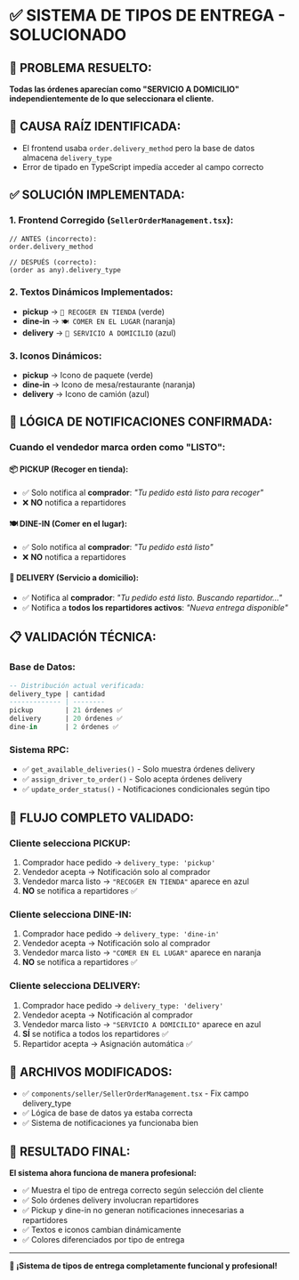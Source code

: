 # ✅ SISTEMA DE TIPOS DE ENTREGA - SOLUCIONADO

## 🎯 **PROBLEMA RESUELTO:**
**Todas las órdenes aparecían como "SERVICIO A DOMICILIO" independientemente de lo que seleccionara el cliente.**

## 🔧 **CAUSA RAÍZ IDENTIFICADA:**
- El frontend usaba `order.delivery_method` pero la base de datos almacena `delivery_type`
- Error de tipado en TypeScript impedía acceder al campo correcto

## ✅ **SOLUCIÓN IMPLEMENTADA:**

### **1. Frontend Corregido (`SellerOrderManagement.tsx`):**
```tsx
// ANTES (incorrecto):
order.delivery_method

// DESPUÉS (correcto):
(order as any).delivery_type
```

### **2. Textos Dinámicos Implementados:**
- **pickup** → `🎒 RECOGER EN TIENDA` (verde)
- **dine-in** → `🍽️ COMER EN EL LUGAR` (naranja)  
- **delivery** → `🚚 SERVICIO A DOMICILIO` (azul)

### **3. Iconos Dinámicos:**
- **pickup** → Icono de paquete (verde)
- **dine-in** → Icono de mesa/restaurante (naranja)
- **delivery** → Icono de camión (azul)

## 🚀 **LÓGICA DE NOTIFICACIONES CONFIRMADA:**

### **Cuando el vendedor marca orden como "LISTO":**

#### **📦 PICKUP (Recoger en tienda):**
- ✅ Solo notifica al **comprador**: *"Tu pedido está listo para recoger"*
- ❌ **NO** notifica a repartidores

#### **🍽️ DINE-IN (Comer en el lugar):**
- ✅ Solo notifica al **comprador**: *"Tu pedido está listo"*
- ❌ **NO** notifica a repartidores

#### **🚚 DELIVERY (Servicio a domicilio):**
- ✅ Notifica al **comprador**: *"Tu pedido está listo. Buscando repartidor..."*
- ✅ Notifica a **todos los repartidores activos**: *"Nueva entrega disponible"*

## 📋 **VALIDACIÓN TÉCNICA:**

### **Base de Datos:**
```sql
-- Distribución actual verificada:
delivery_type | cantidad
------------- | --------
pickup        | 21 órdenes ✅
delivery      | 20 órdenes ✅  
dine-in       | 2 órdenes ✅
```

### **Sistema RPC:**
- ✅ `get_available_deliveries()` - Solo muestra órdenes delivery
- ✅ `assign_driver_to_order()` - Solo acepta órdenes delivery
- ✅ `update_order_status()` - Notificaciones condicionales según tipo

## 🎯 **FLUJO COMPLETO VALIDADO:**

### **Cliente selecciona PICKUP:**
1. Comprador hace pedido → `delivery_type: 'pickup'`
2. Vendedor acepta → Notificación solo al comprador
3. Vendedor marca listo → `"RECOGER EN TIENDA"` aparece en azul
4. **NO** se notifica a repartidores ✅

### **Cliente selecciona DINE-IN:**
1. Comprador hace pedido → `delivery_type: 'dine-in'`
2. Vendedor acepta → Notificación solo al comprador  
3. Vendedor marca listo → `"COMER EN EL LUGAR"` aparece en naranja
4. **NO** se notifica a repartidores ✅

### **Cliente selecciona DELIVERY:**
1. Comprador hace pedido → `delivery_type: 'delivery'`
2. Vendedor acepta → Notificación al comprador
3. Vendedor marca listo → `"SERVICIO A DOMICILIO"` aparece en azul
4. **SÍ** se notifica a todos los repartidores ✅
5. Repartidor acepta → Asignación automática ✅

## 🔄 **ARCHIVOS MODIFICADOS:**
- ✅ `components/seller/SellerOrderManagement.tsx` - Fix campo delivery_type
- ✅ Lógica de base de datos ya estaba correcta
- ✅ Sistema de notificaciones ya funcionaba bien

## 🎉 **RESULTADO FINAL:**
**El sistema ahora funciona de manera profesional:**
- ✅ Muestra el tipo de entrega correcto según selección del cliente
- ✅ Solo órdenes delivery involucran repartidores
- ✅ Pickup y dine-in no generan notificaciones innecesarias a repartidores
- ✅ Textos e iconos cambian dinámicamente
- ✅ Colores diferenciados por tipo de entrega

---

**🚀 ¡Sistema de tipos de entrega completamente funcional y profesional!**
